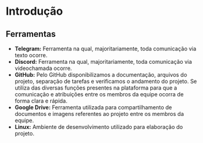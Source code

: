 # Introdução

## Ferramentas
* **Telegram:** Ferramenta na qual, majoritariamente, toda comunicação via texto ocorre.
* **Discord:** Ferramenta na qual, majoritariamente, toda comunicação via videochamada ocorre.
* **GitHub:** Pelo GitHub disponibilizamos a documentação, arquivos do projeto, separação de tarefas e verificamos o andamento do projeto. Se utiliza das diversas funções presentes na plataforma para que a comunicação e atribuições entre os membros da equipe ocorra de forma clara e rápida. 
* **Google Drive:** Ferramenta utilizada para compartilhamento de documentos e imagens referentes ao projeto entre os membros da equipe.
* **Linux:** Ambiente de desenvolvimento utilizado para elaboração do projeto.
